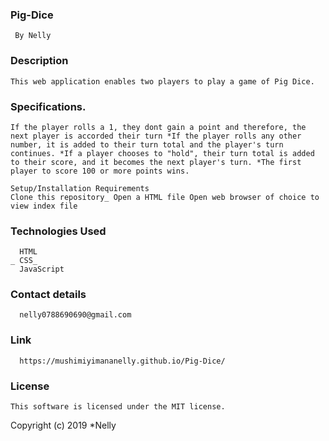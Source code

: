 ### Pig-Dice
     By Nelly
### Description
    This web application enables two players to play a game of Pig Dice.

### Specifications.
    If the player rolls a 1, they dont gain a point and therefore, the next player is accorded their turn *If the player rolls any other number, it is added to their turn total and the player's turn continues. *If a player chooses to "hold", their turn total is added to their score, and it becomes the next player's turn. *The first player to score 100 or more points wins.

    Setup/Installation Requirements
    Clone this repository_ Open a HTML file Open web browser of choice to view index file

### Technologies Used
      HTML
    _ CSS_  
      JavaScript

### Contact details 
      nelly0788690690@gmail.com

### Link 
      https://mushimiyimananelly.github.io/Pig-Dice/

### License
    This software is licensed under the MIT license.

Copyright (c) 2019 *Nelly
